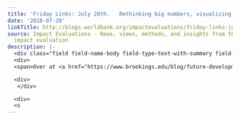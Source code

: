 ```yaml
---
title: 'Friday Links: July 20th.   Rethinking big numbers, visualizing data, and more'
date: '2018-07-20'
linkTitle: http://blogs.worldbank.org/impactevaluations/friday-links-july-20th-rethinking-big-numbers-visualizing-data-and-more
source: Impact Evaluations - News, views, methods, and insights from the world of
  impact evaluation
description: |-
  <div class="field field-name-body field-type-text-with-summary field-label-hidden"><div class="field-items"><div class="field-item even"> 
  <div>
  <span>Over at <a href="https://www.brookings.edu/blog/future-development/2018/07/16/whats-wrong-with-political-leaders-citing-research/" rel="nofollow">Future Development</a> a gently cantankerous Jishnu Das takes on the big numbers politicians use and their insidious effects...will all research become fake news?   </span></div>

  <div>
   </div>

  <div>
  <s
---
```

